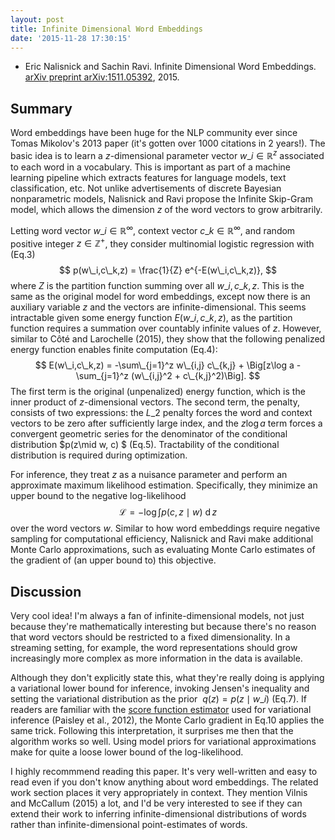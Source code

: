 ```yaml
---
layout: post
title: Infinite Dimensional Word Embeddings
date: '2015-11-28 17:30:15'
---
```


* Eric Nalisnick and Sachin Ravi. Infinite Dimensional Word Embeddings. [arXiv preprint arXiv:1511.05392](http://arxiv.org/abs/1511.05392), 2015.

## Summary

Word embeddings have been huge for the NLP community ever since Tomas Mikolov's 2013 paper (it's gotten over 1000 citations in 2 years!). The basic idea is to learn a $z$-dimensional parameter vector $w\_i\in\mathbb{R}^z$ associated to each word in a vocabulary. This is important as part of a machine learning pipeline which extracts features for language models, text classification, etc. Not unlike advertisements of discrete Bayesian nonparametric models, Nalisnick and Ravi propose the Infinite Skip-Gram model, which allows the dimension $z$ of the word vectors to grow arbitrarily. 

Letting word vector $w\_i\in\mathbb{R}^\infty$, context vector $c\_k\in\mathbb{R}^\infty$, and random positive integer $z\in\mathbb{Z}^+$, they consider multinomial logistic regression with (Eq.3)
$$
p(w\_i,c\_k,z) = \frac{1}{Z} e^{-E(w\_i,c\_k,z)},
$$
where $Z$ is the partition function summing over all $w\_i,c\_k,z$. This is the same as the original model for word embeddings, except now there is an auxiliary variable $z$ and the vectors are infinite-dimensional. This seems intractable given some energy function $E(w\_i,c\_k,z)$, as the partition function requires a summation over countably infinite values of $z$. However, similar to Côté and Larochelle (2015), they show that the following penalized energy function enables finite computation (Eq.4):
$$
E(w\_i,c\_k,z) = -\sum\_{j=1}^z w\_{i,j} c\_{k,j} + \Big[z\log a -\sum_{j=1}^z (w\_{i,j}^2 +  c\_{k,j}^2)\Big].
$$
The first term is the original (unpenalized) energy function, which is the inner product of $z$-dimensional vectors. The second term, the penalty, consists of two expressions: the $L\_2$ penalty forces the word and context vectors to be zero after sufficiently large index, and the $z\log a$ term forces a convergent geometric series for the denominator of the conditional distribution $p(z\mid w, c) $ (Eq.5). Tractability of the conditional distribution is required during optimization.

For inference, they treat $z$ as a nuisance parameter and perform an approximate maximum likelihood estimation. Specifically, they minimize an upper bound to the negative log-likelihood $$\mathcal{L}=-\log \int p(c,z\mid w)~\operatorname{d}z$$ over the word vectors $w$. Similar to how word embeddings require negative sampling for computational efficiency, Nalisnick and Ravi make additional Monte Carlo approximations, such as evaluating Monte Carlo estimates of the gradient of (an upper bound to) this objective.

## Discussion

Very cool idea! I'm always a fan of infinite-dimensional models, not just because they're mathematically interesting but because there's no reason that word vectors should be restricted to a fixed dimensionality. In a streaming setting, for example, the word representations should grow increasingly more complex as more information in the data is available.

Although they don't explicitly state this, what they're really doing is applying a variational lower bound for inference, invoking Jensen's inequality and setting the variational distribution as the prior $~q(z)= p(z\mid w\_i)$ (Eq.7). If readers are familiar with the [score function estimator](http://blog.shakirm.com/2015/11/machine-learning-trick-of-the-day-5-log-derivative-trick/) used for variational inference (Paisley et al., 2012), the Monte Carlo gradient in Eq.10 applies the same trick. Following this interpretation, it surprises me then that the algorithm works so well. Using model priors for variational approximations make for quite a loose lower bound of the log-likelihood.

I highly recommmend reading this paper. It's very well-written and easy to read even if you don't know anything about word embeddings. The related work section places it very appropriately in context. They mention Vilnis and McCallum (2015) a lot, and I'd be very interested to see if they can extend their work to inferring infinite-dimensional distributions of words rather than infinite-dimensional point-estimates of words.